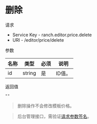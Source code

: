 # 删除

请求
- Service Key - ranch.editor.price.delete
- URI - /editor/price/delete

参数

|名称|类型|必须|说明|
|---|---|---|---|
|id|string|是|ID值。|

返回值
```
""
```

> 删除操作不会修改模板价格。

> 后台管理接口，需验证[请求参数签名](https://github.com/heisedebaise/tephra/blob/master/tephra-ctrl/doc/sign.md)。
